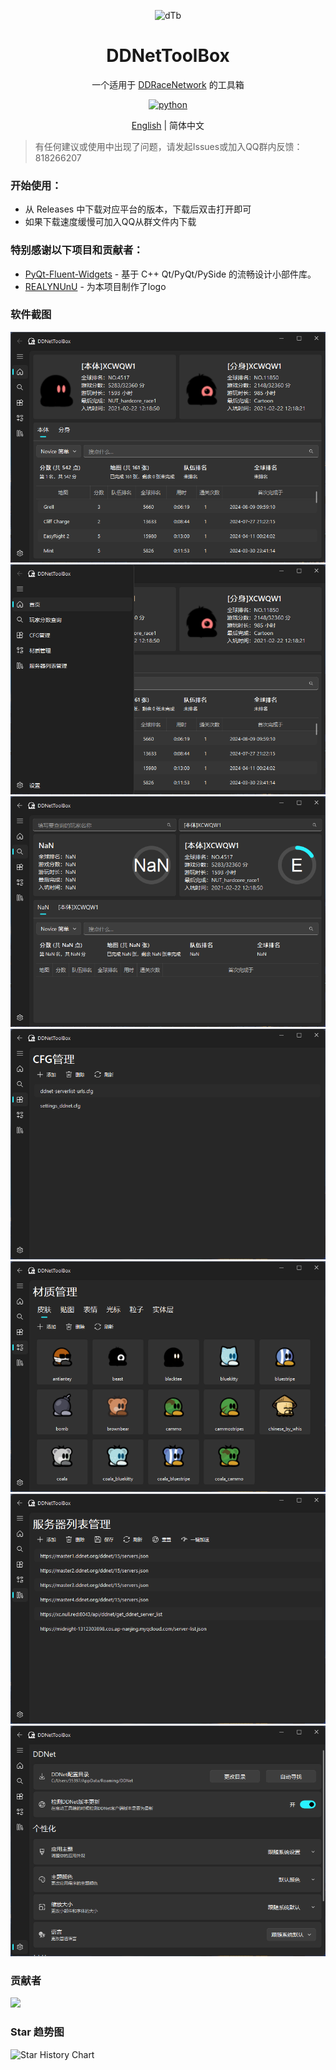 <p align="center">
    <img src="app/resource/logo.ico" width="200" height="200" alt="dTb">
</p>

<div align="center">
  
# DDNetToolBox

一个适用于 [DDRaceNetwork](https://ddnet.org/) 的工具箱

</div> 

<p align="center">
  <a href="https://www.python.org/">
    <img src="https://img.shields.io/static/v1?label=python&message=3.11.4&color=blue" alt="python">
  </a>
</P>

<p align="center">
<a href="README.md">English</a> | 简体中文
</p>

> 有任何建议或使用中出现了问题，请发起Issues或加入QQ群内反馈：818266207

### 开始使用：

- 从 Releases 中下载对应平台的版本，下载后双击打开即可
- 如果下载速度缓慢可加入QQ从群文件内下载

### 特别感谢以下项目和贡献者：

- [PyQt-Fluent-Widgets](https://github.com/zhiyiYo/PyQt-Fluent-Widgets) - 基于 C++ Qt/PyQt/PySide 的流畅设计小部件库。
- [REALYNUnU](https://github.com/REALYNUnU) - 为本项目制作了logo

### 软件截图

![首页](images/zh/home.png)
![侧栏](images/zh/home_tab.png)
![查分](images/zh/points.png)
![cfg管理](images/zh/cfg.png)
![资源管理](images/zh/resouces.png)
![服务器列表管理](images/zh/server_list.png)
![设置](images/zh/settings.png)

### 贡献者

<a href="https://github.com/XCWQW1/DDNetToolBox/graphs/contributors">
  <img src="https://contrib.rocks/image?repo=XCWQW1/DDNetToolBox" />
</a>

### Star 趋势图

<picture>
  <source
    media="(prefers-color-scheme: dark)"
    srcset="
      https://api.star-history.com/svg?repos=XCWQW1/DDNetToolBox&type=Date&theme=dark
    "
  />
  <source
    media="(prefers-color-scheme: light)"
    srcset="
      https://api.star-history.com/svg?repos=XCWQW1/DDNetToolBox&type=Date
    "
  />
  <img
    alt="Star History Chart"
    src="https://api.star-history.com/svg?repos=XCWQW1/DDNetToolBox&type=Date"
  />
</picture>